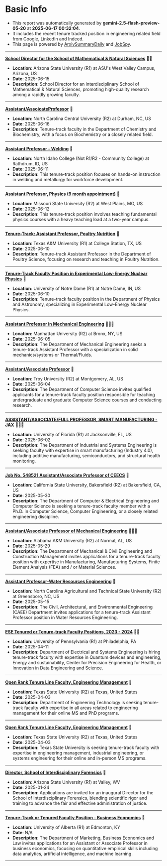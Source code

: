 
# Basic Info
- This report was automatically generated by **gemini-2.5-flash-preview-05-20** at **2025-06-17 00:32:04**.  
- It includes the recent tenure tracked position in engineering related field from Google, LinkedIn and Indeed.  
- This page is powered by [ArxivSummaryDaily](https://github.com/dong-zehao/ArxivSummaryDaily) and [JobSpy](https://github.com/speedyapply/JobSpy).
---
**[School Director for the School of Mathematical & Natural Sciences](https://www.linkedin.com/jobs/view/4251417823)** 🌟🌟
- **Location**: Arizona State University (R1) at ASU's West Valley Campus, Arizona, US
- **Date**: 2025-06-15
- **Description**: School Director for an interdisciplinary School of Mathematical & Natural Sciences, promoting high-quality research among a rapidly growing faculty.
---
**[Assistant/AssoicateProfessor](https://www.indeed.com/viewjob?jk=25eb35e95954ca4a)** 🌟
- **Location**: North Carolina Central University (R2) at Durham, NC, US
- **Date**: 2025-06-16
- **Description**: Tenure-track faculty in the Department of Chemistry and Biochemistry, with a focus on Biochemistry or a closely related field.
---
**[Assistant Professor - Welding](https://www.indeed.com/viewjob?jk=b969a073de276668)** 🌟
- **Location**: North Idaho College (Not R1/R2 - Community College) at Rathdrum, ID, US
- **Date**: 2025-06-11
- **Description**: This tenure-track position focuses on hands-on instruction in welding and metallurgy for workforce development.
---
**[Assistant Professor, Physics (9 month appointment)](https://www.indeed.com/viewjob?jk=713796674e34ffe1)** 🌟
- **Location**: Missouri State University (R2) at West Plains, MO, US
- **Date**: 2025-06-12
- **Description**: This tenure-track position involves teaching fundamental physics courses with a heavy teaching load at a two-year campus.
---
**[Tenure-Track: Assistant Professor, Poultry Nutrition](https://www.indeed.com/viewjob?jk=fe504146b8a28a9b)** 🌟
- **Location**: Texas A&M University (R1) at College Station, TX, US
- **Date**: 2025-06-10
- **Description**: Tenure-track Assistant Professor in the Department of Poultry Science, focusing on research and teaching in Poultry Nutrition.
---
**[Tenure-Track Faculty Position in Experimental Low-Energy Nuclear Physics](https://www.indeed.com/viewjob?jk=58756457082a935e)** 🌟
- **Location**: University of Notre Dame (R1) at Notre Dame, IN, US
- **Date**: 2025-06-10
- **Description**: Tenure-track faculty position in the Department of Physics and Astronomy, specializing in Experimental Low-Energy Nuclear Physics.
---
**[Assistant Professor in Mechanical Engineering](https://www.indeed.com/viewjob?jk=93b1e9661de80825)** 🌟🌟🌟
- **Location**: Manhattan University (R2) at Bronx, NY, US
- **Date**: 2025-06-05
- **Description**: The Department of Mechanical Engineering seeks a tenure-track Assistant Professor with a specialization in solid mechanics/systems or Thermal/Fluids.
---
**[Assistant/Associate Professor](https://www.indeed.com/viewjob?jk=0054daa1943dcd98)** 🌟
- **Location**: Troy University (R2) at Montgomery, AL, US
- **Date**: 2025-06-04
- **Description**: The Department of Computer Science invites qualified applicants for a tenure-track faculty position responsible for teaching undergraduate and graduate Computer Science courses and conducting research.
---
**[ASSISTANT/ASSOCIATE/FULL PROFESSOR, SMART MANUFACTURING - JAX](https://www.indeed.com/viewjob?jk=5306f4906c9d234b)** 🌟🌟🌟
- **Location**: University of Florida (R1) at Jacksonville, FL, US
- **Date**: 2025-06-02
- **Description**: The Department of Industrial and Systems Engineering is seeking faculty with expertise in smart manufacturing (Industry 4.0), including additive manufacturing, semiconductors, and structural health monitoring.
---
**[Job No. 548521 Assistant/Associate Professor of CEECS](https://www.indeed.com/viewjob?jk=e894c6f93716723e)** 🌟
- **Location**: California State University, Bakersfield (R2) at Bakersfield, CA, US
- **Date**: 2025-05-30
- **Description**: The Department of Computer & Electrical Engineering and Computer Science is seeking a tenure-track faculty member with a Ph.D. in Computer Science, Computer Engineering, or a closely related engineering discipline.
---
**[Assistant/Associate Professor of Mechanical Engineering](https://www.indeed.com/viewjob?jk=498291162b041bf2)** 🌟🌟🌟
- **Location**: Alabama A&M University (R2) at Normal, AL, US
- **Date**: 2025-05-29
- **Description**: The Department of Mechanical & Civil Engineering and Construction Management invites applications for a tenure-track faculty position with expertise in Manufacturing, Manufacturing Systems, Finite Element Analysis (FEA) and / or Material Sciences.
---
**[Assistant Professor-Water Resources Engineering](https://www.indeed.com/viewjob?jk=427469b4819abc93)** 🌟
- **Location**: North Carolina Agricultural and Technical State University (R2) at Greensboro, NC, US
- **Date**: 2025-05-15
- **Description**: The Civil, Architectural, and Environmental Engineering (CAEE) Department invites applications for a tenure-track Assistant Professor position in Water Resources Engineering.
---
**[ESE Tenured or Tenure-track Faculty Positions, 2023 - 2024](https://www.linkedin.com/jobs/view/4224382752)** 🌟🌟
- **Location**: University of Pennsylvania (R1) at Philadelphia, PA
- **Date**: 2025-04-11
- **Description**: Department of Electrical and Systems Engineering is hiring tenure-track faculty with expertise in Quantum devices and engineering, Energy and sustainability, Center for Precision Engineering for Health, or Innovation in Data Engineering and Science.
---
**[Open Rank Tenure Line Faculty, Engineering Management](https://www.linkedin.com/jobs/view/4200269377)** 🌟
- **Location**: Texas State University (R2) at Texas, United States
- **Date**: 2025-04-03
- **Description**: Department of Engineering Technology is seeking tenure-track faculty with expertise in all areas related to engineering management for their online MS and PhD programs.
---
**[Open Rank Tenure Line Faculty, Engineering Management](https://www.linkedin.com/jobs/view/4200269376)** 🌟
- **Location**: Texas State University (R2) at Texas, United States
- **Date**: 2025-04-03
- **Description**: Texas State University is seeking tenure-track faculty with expertise in engineering management, industrial engineering, or systems engineering for their online and in-person MS programs.
---
**[Director, School of Interdisciplinary Forensics](https://www.linkedin.com/jobs/view/4251614912)** 🌟
- **Location**: Arizona State University (R1) at Valley, WV
- **Date**: 2025-01-24
- **Description**: Applications are invited for an inaugural Director for the School of Interdisciplinary Forensics, blending scientific rigor and training to advance the fair and effective administration of justice.
---
**[Tenure-Track or Tenured Faculty Position - Business Economics](https://www.linkedin.com/jobs/view/4250028343)** 🌟
- **Location**: University of Alberta (R1) at Edmonton, KY
- **Date**: N/A
- **Description**: The Department of Marketing, Business Economics and Law invites applications for an Assistant or Associate Professor in business economics, focusing on quantitative empirical skills including data analytics, artificial intelligence, and machine learning.
---
